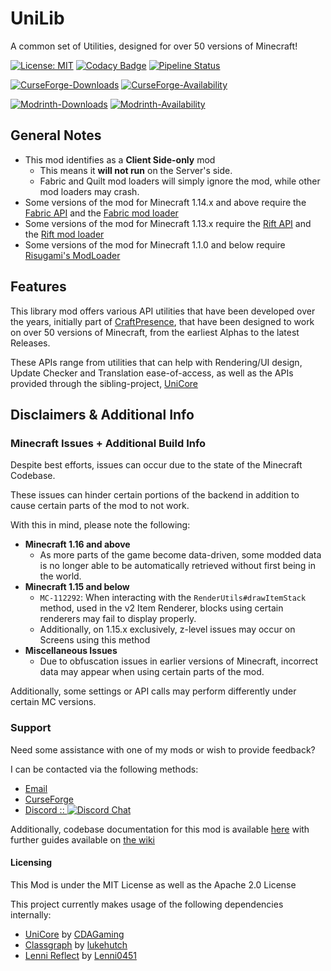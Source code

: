 # UniLib

A common set of Utilities, designed for over 50 versions of Minecraft!

[![License: MIT](https://img.shields.io/badge/License-MIT-yellow.svg)](https://opensource.org/licenses/MIT)
[![Codacy Badge](https://app.codacy.com/project/badge/Grade/5930b7c5fe5c4477ac53500d06705e06)](https://app.codacy.com/gl/CDAGaming/UniLib/dashboard?utm_source=gl&utm_medium=referral&utm_content=&utm_campaign=Badge_grade)
[![Pipeline Status](https://github.com/CDAGaming/UniLib-Mirror/actions/workflows/build.yml/badge.svg?branch=main)](https://gitlab.com/CDAGaming/UniLib/commits/main)

[![CurseForge-Downloads](https://cf.way2muchnoise.eu/full_unilib_downloads.svg)](https://www.curseforge.com/minecraft/mc-mods/unilib)
[![CurseForge-Availability](https://cf.way2muchnoise.eu/versions/unilib.svg)](https://www.curseforge.com/minecraft/mc-mods/unilib)

[![Modrinth-Downloads](https://img.shields.io/modrinth/dt/nT86WUER)](https://modrinth.com/mod/unilib)
[![Modrinth-Availability](https://img.shields.io/modrinth/game-versions/nT86WUER)](https://modrinth.com/mod/unilib)

## General Notes

* This mod identifies as a **Client Side-only** mod
    * This means it **will not run** on the Server's side.
    * Fabric and Quilt mod loaders will simply ignore the
      mod, while other mod loaders may crash.
* Some versions of the mod for Minecraft 1.14.x and above require
  the [Fabric API](https://www.curseforge.com/minecraft/mc-mods/fabric-api)
  and the [Fabric mod loader](https://fabricmc.net/use/installer)
* Some versions of the mod for Minecraft 1.13.x require
  the [Rift API](https://www.curseforge.com/minecraft/mc-mods/rift)
  and the [Rift mod loader](https://github.com/DimensionalDevelopment/Rift/releases)
* Some versions of the mod for Minecraft 1.1.0 and below
  require [Risugami's ModLoader](https://mcarchive.net/mods/modloader)

## Features

This library mod offers various API utilities that have been developed over the years,
initially part of [CraftPresence](https://gitlab.com/CDAGaming/CraftPresence),
that have been designed to work on over 50 versions of Minecraft, from the earliest Alphas to the latest Releases.

These APIs range from utilities that can help with Rendering/UI design, Update Checker and Translation ease-of-access,
as well as the APIs provided through the sibling-project, [UniCore](https://github.com/CDAGaming/UniCore)

## Disclaimers & Additional Info

### Minecraft Issues + Additional Build Info

Despite best efforts, issues can occur due to the state of the Minecraft Codebase.

These issues can hinder certain portions of the backend in addition to cause certain parts of the mod to not work.

With this in mind, please note the following:

* **Minecraft 1.16 and above**
    * As more parts of the game become data-driven, some modded data is no longer able to be automatically retrieved
      without first being in the world.
* **Minecraft 1.15 and below**
    * `MC-112292`: When interacting with the `RenderUtils#drawItemStack` method, used in the v2 Item Renderer, blocks
      using certain renderers may fail to display properly.
    * Additionally, on 1.15.x exclusively, z-level issues may occur on Screens using this method
* **Miscellaneous Issues**
    * Due to obfuscation issues in earlier versions of Minecraft, incorrect data may appear when using certain parts of
      the mod.

Additionally, some settings or API calls may perform differently under certain MC versions.

### Support

Need some assistance with one of my mods or wish to provide feedback?

I can be contacted via the following methods:

* [Email](mailto:cstack2011@yahoo.com)
* [CurseForge](https://www.curseforge.com/minecraft/mc-mods/unilib)
* [Discord :: ![Discord Chat](https://img.shields.io/discord/455206084907368457.svg)](https://discord.com/invite/BdKkbpP)

Additionally, codebase documentation for this mod is
available [here](https://cdagaming.gitlab.io/unilib-documentation/) with further guides available
on [the wiki](https://gitlab.com/CDAGaming/UniLib/-/wikis/Home)

#### Licensing

This Mod is under the MIT License as well as the Apache 2.0 License

This project currently makes usage of the following dependencies internally:

* [UniCore](https://github.com/CDAGaming/UniCore) by [CDAGaming](https://github.com/CDAGaming)
* [Classgraph](https://github.com/classgraph/classgraph) by [lukehutch](https://github.com/lukehutch)
* [Lenni Reflect](https://github.com/Lenni0451/Reflect) by [Lenni0451](https://github.com/Lenni0451)
